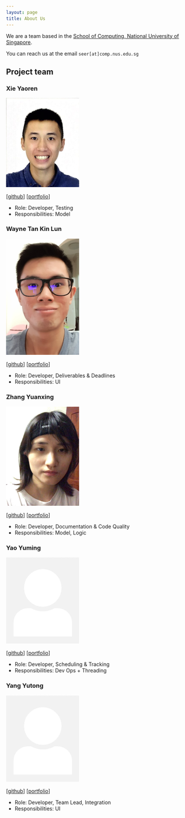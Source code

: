 ```yaml
---
layout: page
title: About Us
---
```


We are a team based in the [School of Computing, National University of Singapore](http://www.comp.nus.edu.sg).

You can reach us at the email `seer[at]comp.nus.edu.sg`

## Project team

### Xie Yaoren

<img src="images/billxyr.png" width="200px">

[[github](https://github.com/BILLXYR)]
[[portfolio](team/billxyr.md)]

* Role: Developer, Testing
* Responsibilities: Model

### Wayne Tan Kin Lun

<img src="images/tanwayne890.png" width="200px">

[[github](https://github.com/tanwayne890)]
[[portfolio](team/tanwayne890.md)]

* Role: Developer, Deliverables & Deadlines
* Responsibilities: UI

### Zhang Yuanxing

<img src="images/yuanxing-y.png" width="200px">

[[github](https://github.com/yuanxing-y)]
[[portfolio](team/yuanxing-y.md)]

* Role: Developer, Documentation & Code Quality
* Responsibilities: Model, Logic

### Yao Yuming

<img src="images/yuming7144.png" width="200px">

[[github](https://github.com/yuming7144)]
[[portfolio](team/yuming7144.md)]

* Role: Developer, Scheduling & Tracking
* Responsibilities: Dev Ops + Threading

### Yang Yutong

<img src="images/yyutong.png" width="200px">

[[github](https://github.com/yyutong)]
[[portfolio](team/yyutong.md)]

* Role: Developer, Team Lead, Integration
* Responsibilities: UI
